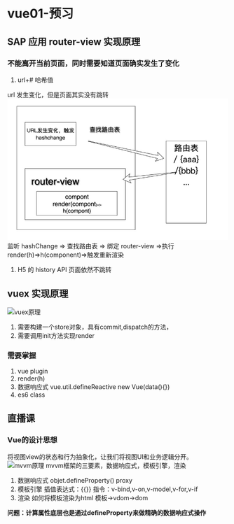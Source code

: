 # vue01-预习

## SAP 应用 router-view 实现原理

### 不能离开当前页面，同时需要知道页面确实发生了变化

1. url+# 哈希值

url 发生变化，但是页面其实没有跳转
![路由变化](../image/1-1.jpg)
监听 hashChange => 查找路由表 => 绑定 router-view =>执行 render(h)=>h(component)=>触发重新渲染

1. H5 的 history API 页面依然不跳转

## vuex **实现原理**
![vuex原理](/image/1.jpg)
1. 需要构建一个store对象，具有commit,dispatch的方法，
2. 需要调用init方法实现render
### 需要掌握
1. vue plugin
2. render(h)
3. 数据响应式 vue.util.defineReactive
   new Vue(data(){})
4. es6 class

## 直播课

### Vue的设计思想
将视图view的状态和行为抽象化，让我们将视图UI和业务逻辑分开。
![mvvm原理](/image/2.jpg)
mvvm框架的三要素，数据响应式，模板引擎，渲染
1. 数据响应式
   objet.defineProperty()
   proxy
2. 模板引擎
   插值表达式：{{}}
   指令：v-bind,v-on,v-model,v-for,v-if
3. 渲染 如何将模板渲染为html
   模板->vdom->dom

**问题：计算属性底层也是通过defineProperty来做精确的数据响应式操作**